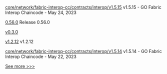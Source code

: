 
[core/network/fabric-interop-cc/contracts/interop/v1.5.15](https://github.com/hyperledger-labs/weaver-dlt-interoperability/releases/tag/core/network/fabric-interop-cc/contracts/interop/v1.5.15) v1.5.15 - GO Fabric Interop Chaincode - May 24, 2023

[0.56.0](https://github.com/hyperledger/aries-vcx/releases/tag/0.56.0) Release 0.56.0

[v0.3.0](https://github.com/hyperledger/solang/releases/tag/v0.3.0) 

[v1.2.12](https://github.com/hyperledger/firefly-transaction-manager/releases/tag/v1.2.12) v1.2.12

[core/network/fabric-interop-cc/contracts/interop/v1.5.14](https://github.com/hyperledger-labs/weaver-dlt-interoperability/releases/tag/core/network/fabric-interop-cc/contracts/interop/v1.5.14) v1.5.14 - GO Fabric Interop Chaincode - May 22, 2023


[See more >>>](https://start-here.hyperledger.org/releases)
